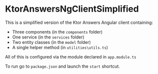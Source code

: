 # KtorAnswersNgClientSimplified

This is a simplified version of the Ktor Answers Angular client containing:

* Three components (in the `components` folder)
* One service (in the `services` folder)
* Two entity classes (in the `model` folder)
* A single helper method (in `utilities\utils.ts`)

All of this is configured via the module declared in `app.module.ts`

To run go to `package.json` and launch the `start` shortcut.
